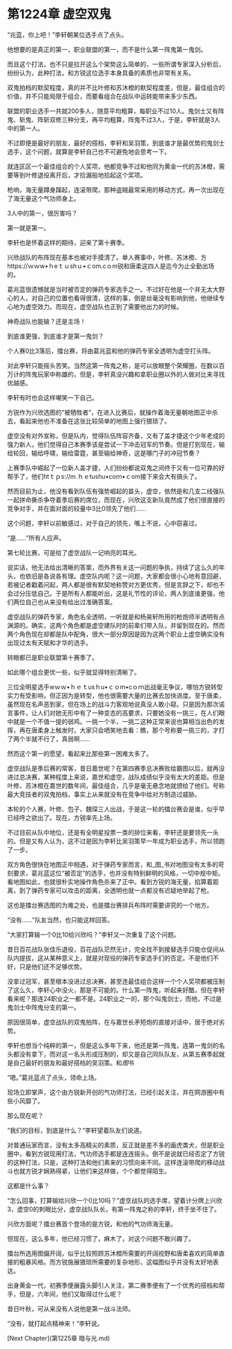 # 第1224章 虚空双鬼

“兆蓝，你上吧！”李轩朝某位选手点了点头。

他想要的是真正的第一，职业联盟的第一，而不是什么第一阵鬼第一鬼剑。

而且这个打法，也不只是拉开这么个架势这么简单的，一些所谓专家深入分析后，纷纷认为，此种打法，和方锐这位选手本身具备的素质也非常有关系。

双鬼拍档的默契程度，真的并不比叶修和苏沐橙的默契程度差，但是，最佳组合的价值，并不只能局限于组合，而要看组合在战队中运转能带来多少东西。

联盟的职业选手一共就200多人，随意平均粗算，每职业不过10人。鬼剑士又有阵鬼、斩鬼、阵斩双修三种分支，再平均粗算，阵鬼不过3人，于是，李轩就是3人中的第一人。

不过即便是最好的朋友，最好的搭档，李轩和吴羽策，到底谁才是最优势的鬼剑士选手，这个问题，就算是李轩自己也不可避免地会思考一下。

就连区区一个最佳组合的个人奖项，他都竞争不过和他同为黄金一代的苏沐橙，需要等到叶修退役离开后，才捡漏般地拾起这个奖项。

枪响，海无量蹲身蹿起，连滚带爬，那种盗贼最常采用的移动方式，再一次出现在了海无量这个气功师身上。

3人中的第一，很厉害吗？

第一就是第一。

李轩也是怀着这样的期待，迎来了第十赛季。

兴欣战队的布阵现在基本也被对手摸清了。单人赛事中，叶修、苏沐橙、方https://ｗｗw•ｈeｔｕshｕ•ｃom.cｏm锐和唐柔这四人是迄今为止全勤出场的。

葛兆蓝很遗憾就是当时被否定的弹药专家选手之一。不过好在他是一个并无太大野心的人，对自己的位置也看得很清，这样的事，倒是丝毫没有影响到他，他继续专心地为虚空效力。而现在，虚空战队也正到了需要他出力的时候。

神奇战队也能输？还是主场！

到底谁更强，到底谁才是第一鬼剑？

个人赛0比3落后，擂台赛，将由葛兆蓝和他的弹药专家全透明为虚空打头阵。

对此李轩只能摇头苦笑。当然这第一阵鬼之称，是可以放眼整个荣耀圈，在数以百万计的阵鬼玩家中称雄的，但是，李轩真没兴趣和拿职业圈以外的人做对比来寻找优越感。

李轩有时也会这样嘲笑一下自己。

方锐作为兴欣选图的“被牺牲者”，在进入比赛后，就操作着海无量朝地图正中杀去，看起来他也不准备在这张比较简单的地图上强行猥琐了。

虚空没有对外宣称，但是队内，觉得队伍阵容齐备，又有了盖才捷这个少年老成的强力新人，他们觉得自己本赛季该是尝试一下冲击冠军的节奏。但是打到现在，输给轮回，输给呼啸，输给雷霆，甚至输给神奇，这是哪门子的冲冠节奏？

上赛季队中崛起了一位新人盖才捷，人们纷纷都说双鬼之间终于又有一位可靠的好帮手了，他们htｔｐs://m.ｈｅtushu•coｍ•ｃom接下来会大有搞头了。

然而目前为止，他没有看到队伍有强势崛起的苗头，虚空，依然是和几支二线强队一起拼命撕杀争夺着季后赛的席位，而现在，兴欣这支新队竟然成了他们很直接的竞争对手，并在面对面的较量中3比0领先了他们……

这个问题，李轩以前敏感过，对于自己的领先，嘴上不说，心中窃喜过。

“是……”所有人应声。

第七轮比赛，可是给了虚空战队一记响亮的耳光。

说实话，他无法给出清晰的答案，而外界有关这一问题的争执，持续了这么久的年头，也依旧是各说各有理。虚空队内呢？这一问题，大家都会很小心地有意回避，若被记者戳着问起，两人都是很有默契地称赞对方更优秀，但是言辞之下，却也不会过分压低自己。于是所有人都能听出，这是礼节性的评论，两人到底谁更强，他们两位自己也从来没有给出过准确答案。

虚空战队的弹药专家，角色名全透明，一听就是和杨昊轩所用的枪炮师半透明有点渊源的。确实，这两个角色都是虚空建队时的前辈们带入队，并留到现在的。然而两个角色现在却都是队中配角，很大一部分原因是因为这两个职业上虚空确实没有出现过太有天赋和才华的选手。

转眼都已是职业联盟第十赛季了。

如此哪个组合更优一些，似乎就显得特别清晰了。

三位全明星选手wｗｗ•ｈｅｔusｈu•ｃｏm•cｏｍ出战毫无争议，哪怕方锐转型实力有受影响，但正因为是转型，他也很需要大量的比赛去加快进度。至于唐柔，虽然现在名声恶到家，但在场上的战斗力客观地说真没人敢小窥。只是因为那次诺言事件，让人们对她无形中有了一种变态的高要求，只要她没有一挑三，在人们眼中就是一个不值一提的弱鸡。一挑一个半，一挑二这种正常来说也算相当出色的发挥，再在唐柔身上触发时，大家只会哂笑地去看：瞧，那个号称要一挑三的，才打了两个半就不行了，真弱啊……

然而这个第一的愿望，看起来比那些第一困难太多了。

虚空战队是季后赛的常客，昔日嘉世呢？在第四赛季总决赛败给霸图以后，就再没进过总决赛，某种程度上来说，嘉世和虚空，战队成绩似乎没有太大的差距。但是叶修、苏沐橙在嘉世的数年间，最佳组合，几乎是毫无悬念地就颁给了他们。号称最大竞技者的双鬼拍档，事实上从来就没有在竞争中给对方制造过威胁。

本轮的个人赛，叶修、包子、魏琛三人出战，于是这一轮的擂台赛会是谁，似乎早已经呼之欲出了。现在，方锐率先上场。

不过目前从队中地位，还是有全明星投票一类的排位来看，李轩还是要领先一头的。但是又有人认为，这不过是因为李轩比吴羽策早一年成为职业选手，所以领跑了一步。

双方角色很快在地图正中相遇，对于弹药专家而言，和_图_书对地图没有太多的苛刻要求，葛兆蓝这位“被否定”的选手，也并没有特别鲜明的风格，一切中规中矩。看地图如此，也就很朴实地操作角色杀来了正中。看到方锐的海无量，掐算着距离，到了弹药专家可以攻击的距离，全透明也就一点都没有迟疑地举起了枪。

这也是擂台赛选图的为难之处，也是擂台赛排兵布阵时需要讲究的一个地方。

“没有……”队友当然，也只能这样回答。

“大家打算输一个0比10给兴欣吗？”李轩又一次重复了这个问题。

昔日百花战队张佳乐退役，百花战队茫然无计，完全找不到接替选手只能仓促间从队内提拔，这从某种意义上，就是对现役的弹药专家选手们的否定。不是他们不好，只是他们还不足够优势。

没拿过冠军，甚至根本没进过总决赛，甚至连最佳组合这样一个个人奖项都被压制了这么久，李轩心中没火，那是不可能的。什么第一阵鬼，听起来好酷，但在李轩看来呢？那连24职业之一都不是。24职业之一的，那个叫鬼剑士，而他，不过是鬼剑士中阵鬼分支的第一。

原因很简单，虚空战队的双鬼拍阵，在与嘉世长矛短炮的直接对话中，居于绝对劣势。

李轩也想当个纯粹的第一，但是这么多年下来，他还是第一阵鬼，连第一鬼剑的名头都没有拿下，而对这一名头形成压制的，却又是自己同队队友，从第五赛季起就是自己最好的朋友和最好搭档的吴羽策。和*图*书

“嗯。”葛兆蓝点了点头，领命上场。

现场立即掌声，这个由方锐新开创的气功师打法，已经引起关注，并在网游圈中有些小风靡了。

那么现在呢？

“我们的目标，到底是什么？”李轩望着队友们说道。

对普通玩家而言，没有太多高精尖的素质，反正就是差不多的画虎类犬，但是职业圈中，看到方锐现用打法，气功师选手都是连连摇头。倒不是说就已经否定了方锐的这种打法，只是，这种打法和他们素来的习惯向来不同。这样连滚带爬的移动战斗也就方锐才娴熟得紧，让他们来这样做，个个都觉得陌生。

这都是什么事？

“怎么回事，打算输给兴欣一个0比10吗？”虚空战队的选手席，望着计分牌上兴欣3，虚空0的刺眼比分，虚空战队队长，有第一阵鬼之称的李轩，终于坐不住了。

兴欣方面呢？擂台赛首个登场的是方锐，和他的气功师海无量。

但现在，这么多年，他已经习惯了，麻木了，对这个问题不敢兴趣了。

擂台所选用图偏开阔，似乎比较照顾苏沐橙所需要的开阔视野和唐柔喜欢的简单直接的粗暴风格。而方锐施展猥琐所需要的复杂地形，这幅图似乎并没有太好地表达。

出身黄金一代，初赛季便展露头脚引人关注，第二赛季便有了一个优秀的搭档和帮手，但是，六年间，他们又取得过什么呢？

昔日叶秋，可从来没有人说他是第一战斗法师。

“没有，就打起点精神来！”李轩说。



[Next Chapter](第1225章 暗与光.md)